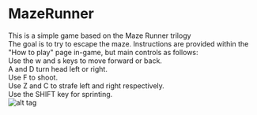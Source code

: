 # MazeRunner
This is a simple game based on the Maze Runner trilogy<br/>
The goal is to try to escape the maze. Instructions are provided within the "How to play" page in-game, but main controls as follows:<br/>
Use the w and s keys to move forward or back.<br/>
A and D turn head left or right.<br/>
Use F to shoot.<br/>
Use Z and C to strafe left and right respectively. <br/>
Use the SHIFT key for sprinting.<br/>
![alt tag](https://raw.githubusercontent.com/rjhunjhunwala/MazeRunner/master/Rendered.png)
